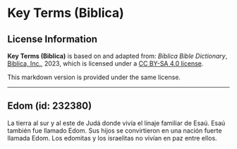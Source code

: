 # Key Terms (Biblica)

## License Information

**Key Terms (Biblica)** is based on and adapted from: _Biblica Bible Dictionary_, [Biblica, Inc.](https://www.biblica.com/), 2023, which is licensed under a [CC BY-SA 4.0 license](https://creativecommons.org/licenses/by-sa/4.0/legalcode.en).

This markdown version is provided under the same license.



--------------------------------

## Edom (id: 232380)

La tierra al sur y al este de Judá donde vivía el linaje familiar de Esaú. Esaú también fue llamado Edom. Sus hijos se convirtieron en una nación fuerte llamada Edom. Los edomitas y los israelitas no vivían en paz entre ellos.


